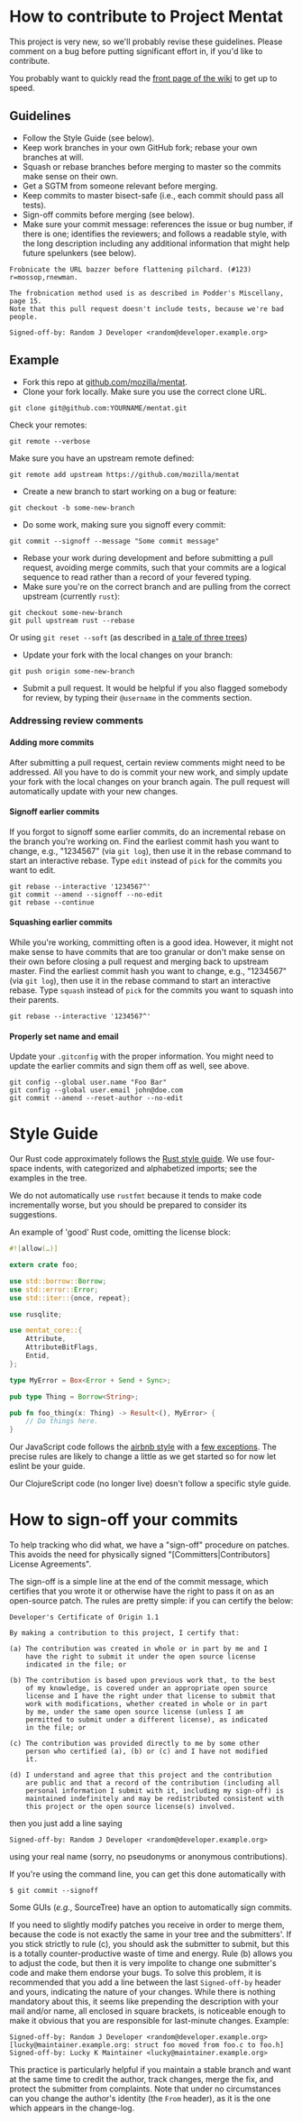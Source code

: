 # How to contribute to Project Mentat

This project is very new, so we'll probably revise these guidelines. Please
comment on a bug before putting significant effort in, if you'd like to
contribute.

You probably want to quickly read the [front page of the wiki](https://github.com/mozilla/mentat/wiki) to get up to speed.

## Guidelines

* Follow the Style Guide (see below).
* Keep work branches in your own GitHub fork; rebase your own branches at will.
* Squash or rebase branches before merging to master so the commits make sense
on their own.
* Get a SGTM from someone relevant before merging.
* Keep commits to master bisect-safe (i.e., each commit should pass all tests).
* Sign-off commits before merging (see below).
* Make sure your commit message: references the issue or bug number, if there is
one; identifies the reviewers; and follows a readable style, with the long
description including any additional information that might help future
spelunkers (see below).

```
Frobnicate the URL bazzer before flattening pilchard. (#123) r=mossop,rnewman.

The frobnication method used is as described in Podder's Miscellany, page 15.
Note that this pull request doesn't include tests, because we're bad people.

Signed-off-by: Random J Developer <random@developer.example.org>
```

## Example

* Fork this repo at [github.com/mozilla/mentat](https://github.com/mozilla/mentat#fork-destination-box).
* Clone your fork locally. Make sure you use the correct clone URL.
```
git clone git@github.com:YOURNAME/mentat.git
```
Check your remotes:
```
git remote --verbose
```
Make sure you have an upstream remote defined:
```
git remote add upstream https://github.com/mozilla/mentat
```

* Create a new branch to start working on a bug or feature:
```
git checkout -b some-new-branch
```

* Do some work, making sure you signoff every commit:
```
git commit --signoff --message "Some commit message"
```

* Rebase your work during development and before submitting a pull request,
avoiding merge commits, such that your commits are a logical sequence to
read rather than a record of your fevered typing.
* Make sure you're on the correct branch and are pulling from the correct upstream (currently `rust`):
```
git checkout some-new-branch
git pull upstream rust --rebase
```
Or using `git reset --soft` (as described in [a tale of three trees](http://www.infoq.com/presentations/A-Tale-of-Three-Trees))

* Update your fork with the local changes on your branch:
```
git push origin some-new-branch
```

* Submit a pull request. It would be helpful if you also flagged somebody
for review, by typing their `@username` in the comments section.

### Addressing review comments

#### Adding more commits
After submitting a pull request, certain review comments might need to be
addressed. All you have to do is commit your new work, and simply update
your fork with the local changes on your branch again. The pull request
will automatically update with your new changes.

#### Signoff earlier commits
If you forgot to signoff some earlier commits, do an incremental rebase
on the branch you're working on. Find the earliest commit hash you want to
change, e.g., "1234567" (via `git log`), then use it in the rebase command
to start an interactive rebase. Type `edit` instead of `pick` for the
commits you want to edit.
```
git rebase --interactive '1234567^'
git commit --amend --signoff --no-edit
git rebase --continue
```

#### Squashing earlier commits
While you're working, committing often is a good idea. However, it might
not make sense to have commits that are too granular or don't make sense
on their own before closing a pull request and merging back to upstream master.
Find the earliest commit hash you want to change, e.g., "1234567"
(via `git log`), then use it in the rebase command to start an interactive
rebase. Type `squash` instead of `pick` for the commits you want to squash
into their parents.
```
git rebase --interactive '1234567^'
```

#### Properly set name and email
Update your `.gitconfig` with the proper information. You might need to
update the earlier commits and sign them off as well, see above.
```
git config --global user.name "Foo Bar"
git config --global user.email john@doe.com
git commit --amend --reset-author --no-edit
```

# Style Guide

Our Rust code approximately follows the [Rust style guide](https://github.com/rust-lang-nursery/fmt-rfcs/blob/master/guide/guide.md). We use four-space indents, with categorized and alphabetized imports; see the examples in the tree.

We do not automatically use `rustfmt` because it tends to make code incrementally worse, but you should be prepared to consider its suggestions.

An example of 'good' Rust code, omitting the license block:

```rust
#![allow(…)]

extern crate foo;

use std::borrow::Borrow;
use std::error::Error;
use std::iter::{once, repeat};

use rusqlite;

use mentat_core::{
    Attribute,
    AttributeBitFlags,
    Entid,
};

type MyError = Box<Error + Send + Sync>;

pub type Thing = Borrow<String>;

pub fn foo_thing(x: Thing) -> Result<(), MyError> {
    // Do things here.
}
```

Our JavaScript code follows the [airbnb style](https://github.com/airbnb/javascript)
with a [few exceptions](../../blob/master/.eslintrc). The precise rules are
likely to change a little as we get started so for now let eslint be your guide.

Our ClojureScript code (no longer live) doesn't follow a specific style guide.

# How to sign-off your commits

To help tracking who did what, we have a "sign-off" procedure on patches. This
avoids the need for physically signed "[Committers|Contributors] License
Agreements".

The sign-off is a simple line at the end of the commit message, which certifies
that you wrote it or otherwise have the right to pass it on as an open-source
patch. The rules are pretty simple: if you can certify the below:

    Developer's Certificate of Origin 1.1

    By making a contribution to this project, I certify that:

    (a) The contribution was created in whole or in part by me and I
        have the right to submit it under the open source license
        indicated in the file; or

    (b) The contribution is based upon previous work that, to the best
        of my knowledge, is covered under an appropriate open source
        license and I have the right under that license to submit that
        work with modifications, whether created in whole or in part
        by me, under the same open source license (unless I am
        permitted to submit under a different license), as indicated
        in the file; or

    (c) The contribution was provided directly to me by some other
        person who certified (a), (b) or (c) and I have not modified
        it.

    (d) I understand and agree that this project and the contribution
        are public and that a record of the contribution (including all
        personal information I submit with it, including my sign-off) is
        maintained indefinitely and may be redistributed consistent with
        this project or the open source license(s) involved.

then you just add a line saying

    Signed-off-by: Random J Developer <random@developer.example.org>

using your real name (sorry, no pseudonyms or anonymous contributions).

If you're using the command line, you can get this done automatically with

    $ git commit --signoff

Some GUIs (_e.g._, SourceTree) have an option to automatically sign commits.

If you need to slightly modify patches you receive in order to merge them,
because the code is not exactly the same in your tree and the submitters'.
If you stick strictly to rule (c), you should ask the submitter to submit, but
this is a totally counter-productive waste of time and energy.
Rule (b) allows you to adjust the code, but then it is very impolite to change
one submitter's code and make them endorse your bugs. To solve this problem,
it is recommended that you add a line between the last `Signed-off-by` header and
yours, indicating the nature of your changes. While there is nothing mandatory
about this, it seems like prepending the description with your mail and/or name,
all enclosed in square brackets, is noticeable enough to make it obvious that
you are responsible for last-minute changes. Example:

    Signed-off-by: Random J Developer <random@developer.example.org>
    [lucky@maintainer.example.org: struct foo moved from foo.c to foo.h]
    Signed-off-by: Lucky K Maintainer <lucky@maintainer.example.org>

This practice is particularly helpful if you maintain a stable branch and
want at the same time to credit the author, track changes, merge the fix,
and protect the submitter from complaints. Note that under no circumstances
can you change the author's identity (the `From` header), as it is the one
which appears in the change-log.
